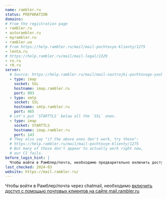 ```yaml
---
name: rambler.ru
status: PREPARATION
domains:
# From the registration page
- rambler.ru
- autorambler.ru
- myrambler.ru
- rambler.ua
# From https://help.rambler.ru/mail/mail-pochtovye-klienty/1275
- lenta.ru
# https://help.rambler.ru/mail/mail-legal/1329
- ro.ru
- r0.ru
server:
  # Source: https://help.rambler.ru/mail/mail-nastrojki-pochtovogo-yashika/2129/
  - type: imap
    socket: SSL
    hostname: imap.rambler.ru
    port: 993
  - type: smtp
    socket: SSL
    hostname: smtp.rambler.ru
    port: 465
  # Let's put `STARTTLS` below all the `SSL` ones.
  - type: imap
    socket: STARTTLS
    hostname: imap.rambler.ru
    port: 143
  # They also say "if the above ones don't work, try these":
  # https://help.rambler.ru/mail/mail-pochtovye-klienty/1275
  # But many of those don't appear to actually work right now,
  # our CI fails.
before_login_hint: |
  Чтобы войти в Рамблер/почта, необходимо предварительно включить доступ с помощью почтовых клиентов на сайте mail.rambler.ru
last_checked: 2024-03
website: https://mail.rambler.ru/
---
```


Чтобы войти в Рамблер/почта через chatmail, необходимо [включить доступ с помощью почтовых клиентов на сайте mail.rambler.ru](https://help.rambler.ru/mail/mail-nastrojki-pochtovogo-yashika/2129/)
